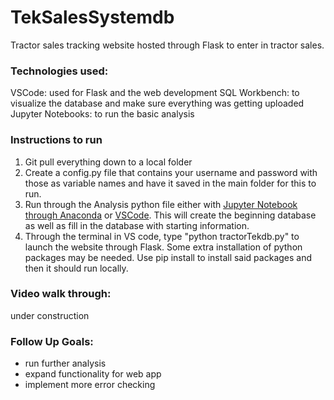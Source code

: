 # TekSalesSystemdb
Tractor sales tracking website hosted through Flask to enter in tractor sales. 

### Technologies used:
VSCode: used for Flask and the web development
SQL Workbench: to visualize the database and make sure everything was getting uploaded
Jupyter Notebooks: to run the basic analysis

### Instructions to run
1. Git pull everything down to a local folder
2. Create a config.py file that contains your username and password with those as variable names and have it saved in the main folder for this to run.
3. Run through the Analysis python file either with [Jupyter Notebook through Anaconda](https://www.anaconda.com/products/individual) or [VSCode](https://code.visualstudio.com/download). This will create the beginning database as well as fill in the database with starting information.
4. Through the terminal in VS code, type "python tractorTekdb.py" to launch the website through Flask. Some extra installation of python packages may be needed. Use pip install to install said packages and then it should run locally.

### Video walk through:
under construction

### Follow Up Goals:
* run further analysis
* expand functionality for web app
* implement more error checking
